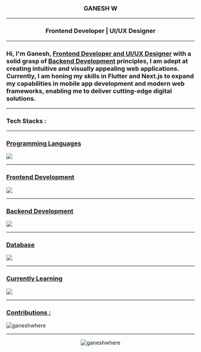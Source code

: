 <h3 align="center" style="font-weight: 700">GANESH W</h3>
<hr>
<h3 align="center" style="font-weight: 700">Frontend Developer | UI/UX Designer</h3>
<hr>
<h3>Hi, I'm Ganesh, <u>Frontend Developer and UI/UX Designer</u> with a solid grasp of <u>Backend Development</u> principles, I am adept at creating intuitive and visually appealing web applications. Currently, I am honing my skills in Flutter and Next.js to expand my capabilities in mobile app development and modern web frameworks, enabling me to deliver cutting-edge digital solutions.</h3>

<hr>




<h3 style="font-weight: 700">Tech Stacks :</h3>

<hr>

<h3 style="text-decoration : underline">Programming Languages</h3>
<a href="https://skillicons.dev">
          <img src="https://skillicons.dev/icons?i=python,javascript,java" />
        </a>

<hr>

<h3 style="text-decoration : underline">Frontend Development</h3>
<a href="https://skillicons.dev">
          <img src="https://skillicons.dev/icons?i=html,css,bootstrap,tailwind,sass,javascript,react,vue" />
        </a>

<hr>

<h3 style="text-decoration : underline">Backend Development</h3>
<a href="https://skillicons.dev">
          <img src="https://skillicons.dev/icons?i=nodejs,python,django,flask,express&theme=light" />
        </a>
<hr>


<h3 style="text-decoration : underline">Database</h3>
<a href="https://skillicons.dev">
          <img src="https://skillicons.dev/icons?i=mongo,mysql,redis&theme=light" />
        </a>
<hr>

<h3 style="text-decoration : underline">Currently Learning</h3>
<a href="https://skillicons.dev">
          <img src="https://skillicons.dev/icons?i=flutter,nextjs&theme=light" />
        </a>





<hr>


<h3 style="text-decoration : underline">Contributions :</h3>

<p><img align="center" src="https://github-readme-streak-stats.herokuapp.com/?user=ganeshwhere&" alt="ganeshwhere" /></p>

<hr>

<p align="center"> <img src="https://komarev.com/ghpvc/?username=ganeshwhere&label=Profile%20views&color=0e75b6&style=flat" alt="ganeshwhere" /> </p>
